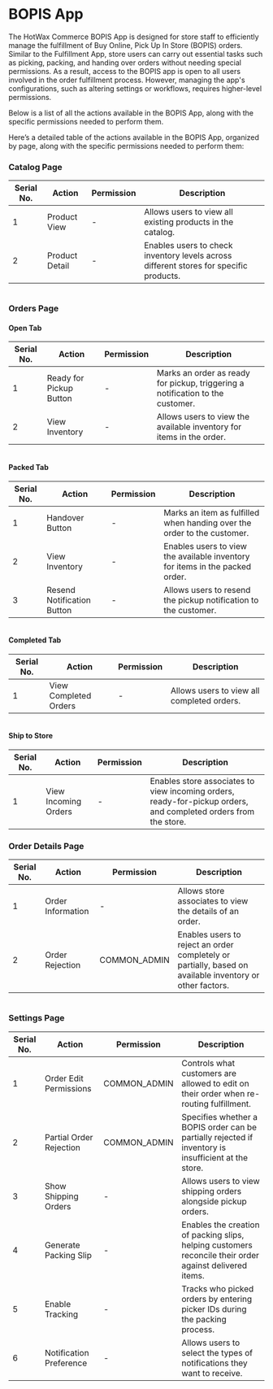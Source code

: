# BOPIS App

The HotWax Commerce BOPIS App is designed for store staff to efficiently manage the fulfillment of Buy Online, Pick Up In Store (BOPIS) orders. Similar to the Fulfillment App, store users can carry out essential tasks such as picking, packing, and handing over orders without needing special permissions. As a result, access to the BOPIS app is open to all users involved in the order fulfillment process. However, managing the app's configurations, such as altering settings or workflows, requires higher-level permissions.

Below is a list of all the actions available in the BOPIS App, along with the specific permissions needed to perform them.

Here’s a detailed table of the actions available in the BOPIS App, organized by page, along with the specific permissions needed to perform them:

### Catalog Page

| Serial No. | Action         | Permission | Description                                                                            |
| ---------- | -------------- | ---------- | -------------------------------------------------------------------------------------- |
| 1          | Product View   | -          | Allows users to view all existing products in the catalog.                             |
| 2          | Product Detail | -          | Enables users to check inventory levels across different stores for specific products. |

<figure><img src="../../.gitbook/assets/catalog (1).png" alt=""><figcaption></figcaption></figure>

### Orders Page

#### Open Tab

| Serial No. | Action                  | Permission | Description                                                                    |
| ---------- | ----------------------- | ---------- | ------------------------------------------------------------------------------ |
| 1          | Ready for Pickup Button | -          | Marks an order as ready for pickup, triggering a notification to the customer. |
| 2          | View Inventory          | -          | Allows users to view the available inventory for items in the order.           |

<figure><img src="../../.gitbook/assets/open order.png" alt=""><figcaption></figcaption></figure>

#### Packed Tab

| Serial No. | Action                     | Permission | Description                                                                  |
| ---------- | -------------------------- | ---------- | ---------------------------------------------------------------------------- |
| 1          | Handover Button            | -          | Marks an item as fulfilled when handing over the order to the customer.      |
| 2          | View Inventory             | -          | Enables users to view the available inventory for items in the packed order. |
| 3          | Resend Notification Button | -          | Allows users to resend the pickup notification to the customer.              |

<figure><img src="../../.gitbook/assets/Packed Orders.png" alt=""><figcaption></figcaption></figure>

#### Completed Tab

| Serial No. | Action                | Permission | Description                                |
| ---------- | --------------------- | ---------- | ------------------------------------------ |
| 1          | View Completed Orders | -          | Allows users to view all completed orders. |

<figure><img src="../../.gitbook/assets/completed (1) (1).png" alt=""><figcaption></figcaption></figure>

#### Ship to Store

| Serial No. | Action               | Permission | Description                                                                                                     |
| ---------- | -------------------- | ---------- | --------------------------------------------------------------------------------------------------------------- |
| 1          | View Incoming Orders | -          | Enables store associates to view incoming orders, ready-for-pickup orders, and completed orders from the store. |

### Order Details Page

| Serial No. | Action            | Permission    | Description                                                                                              |
| ---------- | ----------------- | ------------- | -------------------------------------------------------------------------------------------------------- |
| 1          | Order Information | -             | Allows store associates to view the details of an order.                                                 |
| 2          | Order Rejection   | COMMON\_ADMIN | Enables users to reject an order completely or partially, based on available inventory or other factors. |

<figure><img src="../../.gitbook/assets/order details (1) (1).png" alt=""><figcaption></figcaption></figure>

### Settings Page

| Serial No. | Action                  | Permission    | Description                                                                                             |
| ---------- | ----------------------- | ------------- | ------------------------------------------------------------------------------------------------------- |
| 1          | Order Edit Permissions  | COMMON\_ADMIN | Controls what customers are allowed to edit on their order when re-routing fulfillment.                 |
| 2          | Partial Order Rejection | COMMON\_ADMIN | Specifies whether a BOPIS order can be partially rejected if inventory is insufficient at the store.    |
| 3          | Show Shipping Orders    | -             | Allows users to view shipping orders alongside pickup orders.                                           |
| 4          | Generate Packing Slip   | -             | Enables the creation of packing slips, helping customers reconcile their order against delivered items. |
| 5          | Enable Tracking         | -             | Tracks who picked orders by entering picker IDs during the packing process.                             |
| 6          | Notification Preference | -             | Allows users to select the types of notifications they want to receive.                                 |

<figure><img src="../../.gitbook/assets/settings (1).png" alt=""><figcaption></figcaption></figure>

